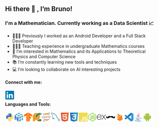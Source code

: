 ## Hi there 👋 , I’m Bruno!

### I'm a Mathematician. Currently working as a Data Scientist 📈

- 👨🏽‍💻 Previously I worked as an Android Developer and a Full Stack Developer
- 👨🏽‍🏫  Teaching experience in undergraduate Mathematics courses
- 🧠  I’m interested in Mathematics and its Applications to Theoretical Physics and Computer Science
- 📚  I’m constantly learning new tools and techniques
- 💻  I’m looking to collaborate on AI interesting projects 

#### Connect with me:

[<img align="left" alt="bmarroc | Linkedin" width="30px" src="https://raw.githubusercontent.com/devicons/devicon/master/icons/linkedin/linkedin-original.svg" />][linkedin]

<br/>

#### Languages and Tools:
<img align="left" alt="Python" width="30px" src="https://raw.githubusercontent.com/devicons/devicon/master/icons/python/python-original.svg">
<img align="left" alt="Numpy" width="30px" src="https://raw.githubusercontent.com/devicons/devicon/master/icons/numpy/numpy-original.svg">
<img align="left" alt="TensorFlow" width="30px" src="https://raw.githubusercontent.com/devicons/devicon/master/icons/tensorflow/tensorflow-original.svg">
<img align="left" alt="PyCharm" width="30px" src="https://raw.githubusercontent.com/devicons/devicon/master/icons/pycharm/pycharm-original.svg">
<img align="left" alt="Jupyter" width="30px" img src='https://raw.githubusercontent.com/devicons/devicon/master/icons/jupyter/jupyter-original-wordmark.svg'>
<img align="left" alt="MySQL" width="30px" src="https://raw.githubusercontent.com/devicons/devicon/master/icons/mysql/mysql-original.svg">
<img align="left" alt="HTML5" width="30px" src="https://raw.githubusercontent.com/devicons/devicon/master/icons/html5/html5-original.svg" />
<img align="left" alt="CSS3" width="30px" src="https://raw.githubusercontent.com/devicons/devicon/master/icons/css3/css3-original.svg" />
<img align="left" alt="JavaScript" width="30px" src="https://raw.githubusercontent.com/devicons/devicon/master/icons/javascript/javascript-plain.svg">
<img align="left" alt="Node.js" width="30px" src="https://raw.githubusercontent.com/devicons/devicon/master/icons/nodejs/nodejs-original.svg">
<img align="left" alt="Express" width="30px" src="https://raw.githubusercontent.com/devicons/devicon/master/icons/express/express-original.svg">
<img align="left" alt="Handlebars" width="30px" src="https://raw.githubusercontent.com/devicons/devicon/master/icons/handlebars/handlebars-original.svg">
<img align="left" alt="Firebase" width="30px" src="https://raw.githubusercontent.com/devicons/devicon/master/icons/firebase/firebase-plain.svg">
<img align="left" alt="Visual Studio Code" width="30px" src="https://raw.githubusercontent.com/devicons/devicon/master/icons/vscode/vscode-original.svg">
<img align="left" alt="Java" width="30px" src="https://raw.githubusercontent.com/devicons/devicon/master/icons/java/java-original.svg">
<img align="left" alt="Android" width="30px" src="https://raw.githubusercontent.com/devicons/devicon/master/icons/android/android-original.svg">


[linkedin]: https://www.linkedin.com





<!--- 
- 👋 Hi, I’m @bmarroc
- 👀 I’m interested in ...
- 🌱 I’m currently learning ...
- 💞️ I’m looking to collaborate on ...
- 📫 How to reach me ...
--->

<!---
bmarroc/bmarroc is a ✨ special ✨ repository because its `README.md` (this file) appears on your GitHub profile.
You can click the Preview link to take a look at your changes.
--->
